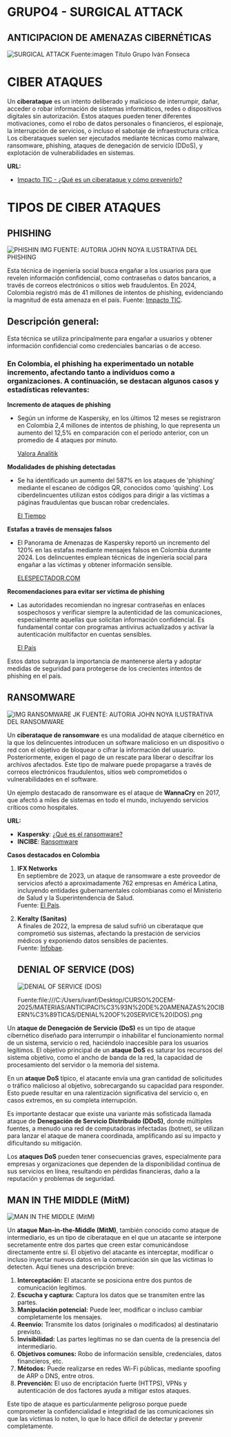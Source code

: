 # GRUPO4 - SURGICAL ATTACK
## ANTICIPACION DE AMENAZAS CIBERNÉTICAS
![SURGICAL ATTACK](https://github.com/user-attachments/assets/7e34f18c-cc39-4e30-aa6e-db8c07133a33)
Fuente:imagen Título Grupo Iván Fonseca
# CIBER ATAQUES

Un **ciberataque** es un intento deliberado y malicioso de interrumpir, dañar, acceder o robar información de sistemas informáticos, redes o dispositivos digitales sin autorización. Estos ataques pueden tener diferentes motivaciones, como el robo de datos personales o financieros, el espionaje, la interrupción de servicios, o incluso el sabotaje de infraestructura crítica. Los ciberataques suelen ser ejecutados mediante técnicas como malware, ransomware, phishing, ataques de denegación de servicio (DDoS), y explotación de vulnerabilidades en sistemas.

**URL:**

-   [Impacto TIC - ¿Qué es un ciberataque y cómo prevenirlo?](https://impactotic.co/tecnologia/157-000-ciberataques-diarios-en-colombia-en-el-2023/?utm_source=chatgpt.com)


# TIPOS DE CIBER ATAQUES

## PHISHING
![PHISHIN IMG](https://github.com/user-attachments/assets/167e3eaf-e74e-49cb-b7bb-311a4df7454b)
FUENTE: AUTORIA JOHN NOYA ILUSTRATIVA DEL PHISHING

Esta técnica de ingeniería social busca engañar a los usuarios para que revelen información confidencial, como contraseñas o datos bancarios, a través de correos electrónicos o sitios web fraudulentos. En 2024, Colombia registró más de 41 millones de intentos de phishing, evidenciando la magnitud de esta amenaza en el país.
Fuente: [Impacto TIC](https://impactotic.co/tecnologia/157-000-ciberataques-diarios-en-colombia-en-el-2023/?utm_source=chatgpt.com).

## **Descripción general:**
Esta técnica se utiliza principalmente para engañar a usuarios y obtener información confidencial como credenciales bancarias o de acceso.

### En Colombia, el phishing ha experimentado un notable incremento, afectando tanto a individuos como a organizaciones. A continuación, se destacan algunos casos y estadísticas relevantes:

**Incremento de ataques de phishing**

-   Según un informe de Kaspersky, en los últimos 12 meses se registraron en Colombia 2,4 millones de intentos de phishing, lo que representa un aumento del 12,5% en comparación con el período anterior, con un promedio de 4 ataques por minuto.
    
    [Valora Analitik](https://www.valoraanalitik.com/ciberataque-el-phishing-se-ha-incrementado-en-colombia/?utm_source=chatgpt.com)
    

**Modalidades de phishing detectadas**

-   Se ha identificado un aumento del 587% en los ataques de 'phishing' mediante el escaneo de códigos QR, conocidos como 'quishing'. Los ciberdelincuentes utilizan estos códigos para dirigir a las víctimas a páginas fraudulentas que buscan robar credenciales.
    
    [El Tiempo](https://www.eltiempo.com/tecnosfera/novedades-tecnologia/expertos-en-ciberseguridad-identifican-aumento-en-los-ataques-phishing-con-codigos-qr-821368?utm_source=chatgpt.com)
    

**Estafas a través de mensajes falsos**

-   El Panorama de Amenazas de Kaspersky reportó un incremento del 120% en las estafas mediante mensajes falsos en Colombia durante 2024. Los delincuentes emplean técnicas de ingeniería social para engañar a las víctimas y obtener información sensible.
    
    [ELESPECTADOR.COM](https://www.elespectador.com/tecnologia/ojo-aumentan-en-un-120-las-estafas-en-colombia-a-traves-de-mensajes-falsos/?utm_source=chatgpt.com)
    

**Recomendaciones para evitar ser víctima de phishing**

-   Las autoridades recomiendan no ingresar contraseñas en enlaces sospechosos y verificar siempre la autenticidad de las comunicaciones, especialmente aquellas que solicitan información confidencial. Es fundamental contar con programas antivirus actualizados y activar la autenticación multifactor en cuentas sensibles.
    
    [El País](https://www.elpais.com.co/judicial/phishing-el-delito-cibernetico-que-tiene-en-alerta-a-las-autoridades-en-colombia-conozca-como-no-ser-victima-2629.html?utm_source=chatgpt.com)
    

Estos datos subrayan la importancia de mantenerse alerta y adoptar medidas de seguridad para protegerse de los crecientes intentos de phishing en el país.


## RANSOMWARE  

![IMG RANSOMWARE JK](https://github.com/user-attachments/assets/005ee7f2-d2c0-4794-87c0-649dfd20de1b)
FUENTE: AUTORIA JOHN NOYA ILUSTRATIVA DEL RANSOMWARE

Un **ciberataque de ransomware** es una modalidad de ataque cibernético en la que los delincuentes introducen un software malicioso en un dispositivo o red con el objetivo de bloquear o cifrar la información del usuario. Posteriormente, exigen el pago de un rescate para liberar o descifrar los archivos afectados. Este tipo de malware puede propagarse a través de correos electrónicos fraudulentos, sitios web comprometidos o vulnerabilidades en el software.

Un ejemplo destacado de ransomware es el ataque de **WannaCry** en 2017, que afectó a miles de sistemas en todo el mundo, incluyendo servicios críticos como hospitales.

**URL:**

-   **Kaspersky**: [¿Qué es el ransomware?](https://latam.kaspersky.com/resource-center/threats/ransomware)
-   **INCIBE**: [Ransomware](https://www.incibe.es/aprendeciberseguridad/ransomware)

**Casos destacados en Colombia**

1.  **IFX Networks**  
    En septiembre de 2023, un ataque de ransomware a este proveedor de servicios afectó a aproximadamente 762 empresas en América Latina, incluyendo entidades gubernamentales colombianas como el Ministerio de Salud y la Superintendencia de Salud.  
    Fuente: [El País](https://www.elpais.com.co/judicial/cuatro-puntos-clave-para-entender-el-ataque-cibernetico-que-esta-atravesando-colombia-1459.html?utm_source=chatgpt.com).
    
2.  **Keralty (Sanitas)**  
    A finales de 2022, la empresa de salud sufrió un ciberataque que comprometió sus sistemas, afectando la prestación de servicios médicos y exponiendo datos sensibles de pacientes.  
    Fuente: [Infobae](https://www.infobae.com/america/tecno/2023/01/02/las-34-empresas-que-fueron-hackeadas-en-colombia-durante-2022/?utm_source=chatgpt.com).

    ## DENIAL OF SERVICE (DOS)

    ![DENIAL OF SERVICE (DOS)](https://github.com/user-attachments/assets/c0c27979-1bf2-4608-aa36-727fd76996cc)

    Fuente:file:///C:/Users/ivanf/Desktop/CURSO%20CEM-2025/MATERIAS/ANTICIPACI%C3%93N%20DE%20AMENAZAS%20CIBERN%C3%89TICAS/DENIAL%20OF%20SERVICE%20(DOS).png

Un **ataque de Denegación de Servicio (DoS)** es un tipo de ataque cibernético diseñado para interrumpir o inhabilitar el funcionamiento normal de un sistema, servicio o red, haciéndolo inaccesible para los usuarios legítimos. El objetivo principal de un **ataque DoS** es saturar los recursos del sistema objetivo, como el ancho de banda de la red, la capacidad de procesamiento del servidor o la memoria del sistema.

En un **ataque DoS** típico, el atacante envía una gran cantidad de solicitudes o tráfico malicioso al objetivo, sobrecargando su capacidad para responder. Esto puede resultar en una ralentización significativa del servicio o, en casos extremos, en su completa interrupción.

Es importante destacar que existe una variante más sofisticada llamada ataque de **Denegación de Servicio Distribuido (DDoS)**, donde múltiples fuentes, a menudo una red de computadoras infectadas (botnet), se utilizan para lanzar el ataque de manera coordinada, amplificando así su impacto y dificultando su mitigación.

Los **ataques DoS** pueden tener consecuencias graves, especialmente para empresas y organizaciones que dependen de la disponibilidad continua de sus servicios en línea, resultando en pérdidas financieras, daño a la reputación y problemas de seguridad.


## MAN IN THE MIDDLE (MitM)

![MAN IN THE MIDDLE (MitM)](https://github.com/user-attachments/assets/0af92314-2055-4853-bf70-4d6207aba12e)

Un **ataque Man-in-the-Middle (MitM)**, también conocido como ataque de intermediario, es un tipo de ciberataque en el que un atacante se interpone secretamente entre dos partes que creen estar comunicándose directamente entre sí. El objetivo del atacante es interceptar, modificar o incluso inyectar nuevos datos en la comunicación sin que las víctimas lo detecten. Aquí tienes una descripción breve:

1.  **Interceptación:** El atacante se posiciona entre dos puntos de comunicación legítimos.
2.  **Escucha y captura:** Captura los datos que se transmiten entre las partes.
3.  **Manipulación potencial:** Puede leer, modificar o incluso cambiar completamente los mensajes.
4.  **Reenvío:** Transmite los datos (originales o modificados) al destinatario previsto.
5.  **Invisibilidad:** Las partes legítimas no se dan cuenta de la presencia del intermediario.
6.  **Objetivos comunes:** Robo de información sensible, credenciales, datos financieros, etc.
7.  **Métodos:** Puede realizarse en redes Wi-Fi públicas, mediante spoofing de ARP o DNS, entre otros.
8.  **Prevención:** El uso de encriptación fuerte (HTTPS), VPNs y autenticación de dos factores ayuda a mitigar estos ataques.

Este tipo de ataque es particularmente peligroso porque puede comprometer la confidencialidad e integridad de las comunicaciones sin que las víctimas lo noten, lo que lo hace difícil de detectar y prevenir completamente.




